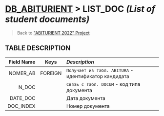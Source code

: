 # [DB_ABITURIENT](../db_abiturient_2022.md) > LIST_DOC *(List of student documents)*

> Back to ["ABITURIENT 2022" Project](../../../../README.md)

## **TABLE DESCRIPTION**

| **Field Name** |  Keys   | *Description*                                          |
|---------------:|:-------:|:-------------------------------------------------------|
|       NOMER_AB | FOREIGN | `Получает из табл. ABITURA` - идентификатор кандидата  |
|          N_DOC |         | `Связь с табл. DOCUM` - код типа документа             |
|       DATE_DOC |         | Дата документа                                         |
|      DOC_INDEX |         | Номер документа                                        |